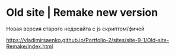 # Old site | Remake new version
 
Новая версия старого недосайта с js скриптом/фичей

https://vladimirsaenko.github.io/Portfolio-2/sites/site-9-1/Old-site-Remake/index.html
